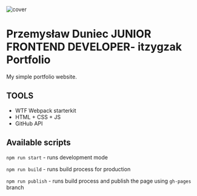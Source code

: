 ![cover](https://itzygzak.github.io/og-wtf.png)

# Przemysław Duniec JUNIOR FRONTEND DEVELOPER- itzygzak Portfolio

My simple portfolio website.

## TOOLS

- WTF Webpack starterkit
- HTML + CSS + JS
- GitHub API

## Available scripts

`npm run start` - runs development mode

`npm run build` - runs build process for production

`npm run publish` - runs build process and publish the page using `gh-pages` branch

